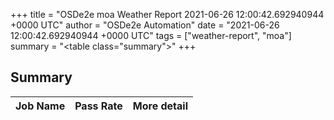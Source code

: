 +++
title = "OSDe2e moa Weather Report 2021-06-26 12:00:42.692940944 +0000 UTC"
author = "OSDe2e Automation"
date = "2021-06-26 12:00:42.692940944 +0000 UTC"
tags = ["weather-report", "moa"]
summary = "<table class=\"summary\"></table>"
+++
## Summary

| Job Name | Pass Rate | More detail |
|----------|-----------|-------------|





